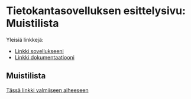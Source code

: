 # Tietokantasovelluksen esittelysivu: Muistilista

Yleisiä linkkejä:

* [Linkki sovellukseeni](http://kettroni.users.cs.helsinki.fi/tsoha/)
* [Linkki dokumentaatiooni](https://github.com/kettroni/Tsoha-Bootstrap/blob/master/doc/Muistilista%20dokumentaatio.pdf)

## Muistilista

[Tässä linkki valmiiseen aiheeseen](http://advancedkittenry.github.io/suunnittelu_ja_tyoymparisto/aiheet/Muistilista.html) 
